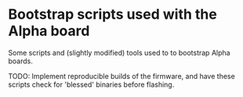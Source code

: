 Bootstrap scripts used with the Alpha board
===========================================

Some scripts and (slightly modified) tools used to to bootstrap Alpha boards.

TODO: Implement reproducible builds of the firmware, and have these scripts
check for 'blessed' binaries before flashing.

